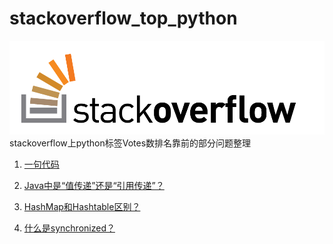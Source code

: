 # stackoverflow_top_python
![img](/images/01.png)
stackoverflow上python标签Votes数排名靠前的部分问题整理

1. [一句代码](https://github.com/helloted/stackoverflow_top_java/blob/master/content/a-code.md)

2. [Java中是“值传递”还是“引用传递”？](https://github.com/helloted/stackoverflow_top_java/blob/master/content/is-java-pass-by-reference-or-pass-by-value.md)

3. [HashMap和Hashtable区别？](https://github.com/helloted/stackoverflow_top_java/blob/master/content/differences-between-hashmap-and-hashtable.md)

4. [什么是synchronized？](https://github.com/helloted/stackoverflow_top_java/blob/master/content/what-does-synchronized-mean.md)

   ​


